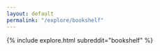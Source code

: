 ```yaml
---
layout: default
permalink: "/explore/bookshelf"
---
```


<link rel="stylesheet" type="text/css" href="/static/css/explore.css">
{% include explore.html subreddit="bookshelf" %}
